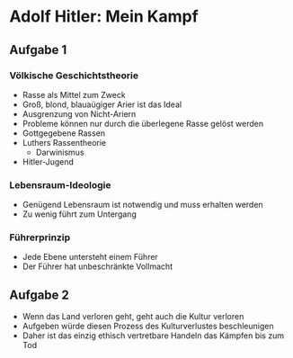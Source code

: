# Adolf Hitler: Mein Kampf

## Aufgabe 1

### Völkische Geschichtstheorie

- Rasse als Mittel zum Zweck
- Groß, blond, blauaügiger Arier ist das Ideal
- Ausgrenzung von Nicht-Ariern
- Probleme können nur durch die überlegene Rasse gelöst werden
- Gottgegebene Rassen
- Luthers Rassentheorie
  - Darwinismus
- Hitler-Jugend

### Lebensraum-Ideologie

- Genügend Lebensraum ist notwendig und muss erhalten werden
- Zu wenig führt zum Untergang

### Führerprinzip

- Jede Ebene untersteht einem Führer
- Der Führer hat unbeschränkte Vollmacht

## Aufgabe 2

- Wenn das Land verloren geht, geht auch die Kultur verloren
- Aufgeben würde diesen Prozess des Kulturverlustes beschleunigen
- Daher ist das einzig ethisch vertretbare Handeln das Kämpfen bis zum Tod
